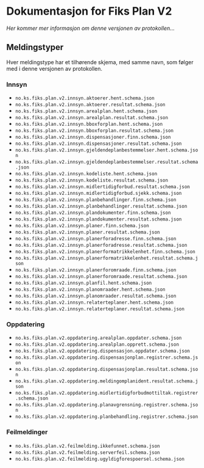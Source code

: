 # Dokumentasjon for Fiks Plan V2

*Her kommer mer informasjon om denne versjonen av protokollen...*

## Meldingstyper

Hver meldingstype har et tilhørende skjema, med samme navn, som følger med i denne versjonen av protokollen.

### Innsyn

- `no.ks.fiks.plan.v2.innsyn.aktoerer.hent.schema.json`
- `no.ks.fiks.plan.v2.innsyn.aktoerer.resultat.schema.json`
- `no.ks.fiks.plan.v2.innsyn.arealplan.hent.schema.json`
- `no.ks.fiks.plan.v2.innsyn.arealplan.resultat.schema.json`
- `no.ks.fiks.plan.v2.innsyn.bboxforplan.hent.schema.json`
- `no.ks.fiks.plan.v2.innsyn.bboxforplan.resultat.schema.json`
- `no.ks.fiks.plan.v2.innsyn.dispensasjoner.finn.schema.json`
- `no.ks.fiks.plan.v2.innsyn.dispensasjoner.resultat.schema.json`
- `no.ks.fiks.plan.v2.innsyn.gjeldendeplanbestemmelser.hent.schema.json`
- `no.ks.fiks.plan.v2.innsyn.gjeldendeplanbestemmelser.resultat.schema.json`
- `no.ks.fiks.plan.v2.innsyn.kodeliste.hent.schema.json`
- `no.ks.fiks.plan.v2.innsyn.kodeliste.resultat.schema.json`
- `no.ks.fiks.plan.v2.innsyn.midlertidigforbud.resultat.schema.json`
- `no.ks.fiks.plan.v2.innsyn.midlertidigforbud.sjekk.schema.json`
- `no.ks.fiks.plan.v2.innsyn.planbehandlinger.finn.schema.json`
- `no.ks.fiks.plan.v2.innsyn.planbehandlinger.resultat.schema.json`
- `no.ks.fiks.plan.v2.innsyn.plandokumenter.finn.schema.json`
- `no.ks.fiks.plan.v2.innsyn.plandokumenter.resultat.schema.json`
- `no.ks.fiks.plan.v2.innsyn.planer.finn.schema.json`
- `no.ks.fiks.plan.v2.innsyn.planer.resultat.schema.json`
- `no.ks.fiks.plan.v2.innsyn.planerforadresse.finn.schema.json`
- `no.ks.fiks.plan.v2.innsyn.planerforadresse.resultat.schema.json`
- `no.ks.fiks.plan.v2.innsyn.planerformatrikkelenhet.finn.schema.json`
- `no.ks.fiks.plan.v2.innsyn.planerformatrikkelenhet.resultat.schema.json`
- `no.ks.fiks.plan.v2.innsyn.planerforomraade.finn.schema.json`
- `no.ks.fiks.plan.v2.innsyn.planerforomraade.resultat.schema.json`
- `no.ks.fiks.plan.v2.innsyn.planfil.hent.schema.json`
- `no.ks.fiks.plan.v2.innsyn.planomraader.hent.schema.json`
- `no.ks.fiks.plan.v2.innsyn.planomraader.resultat.schema.json`
- `no.ks.fiks.plan.v2.innsyn.relaterteplaner.hent.schema.json`
- `no.ks.fiks.plan.v2.innsyn.relaterteplaner.resultat.schema.json`

### Oppdatering

- `no.ks.fiks.plan.v2.oppdatering.arealplan.oppdater.schema.json`
- `no.ks.fiks.plan.v2.oppdatering.arealplan.opprett.schema.json`
- `no.ks.fiks.plan.v2.oppdatering.dispensasjon.oppdater.schema.json`
- `no.ks.fiks.plan.v2.oppdatering.dispensasjonplan.registrer.schema.json`
- `no.ks.fiks.plan.v2.oppdatering.dispensasjonplan.resultat.schema.json`
- `no.ks.fiks.plan.v2.oppdatering.meldingomplanident.resultat.schema.json`
- `no.ks.fiks.plan.v2.oppdatering.midlertidigforbudmottiltak.registrer.schema.json`
- `no.ks.fiks.plan.v2.oppdatering.planavgrensning.registrer.schema.json`
- `no.ks.fiks.plan.v2.oppdatering.planbehandling.registrer.schema.json`

### Feilmeldinger
- `no.ks.fiks.plan.v2.feilmelding.ikkefunnet.schema.json`
- `no.ks.fiks.plan.v2.feilmelding.serverfeil.schema.json`
- `no.ks.fiks.plan.v2.feilmelding.ugyldigforespoersel.schema.json`